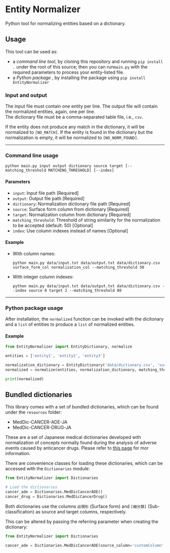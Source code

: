 # Entity Normalizer

Python tool for normalizing entities based on a dictionary.

## Usage

This tool can be used as:
- a *command line tool*, by cloning this repository and running `pip install .` under the root of this source; 
then you can run`main.py` with the required parameters to process your entity-listed file.
- a *Python package* , by installing the package using `pip install EntityNormalizer`

### Input and output
  
The input file must contain one entity per line. 
The output file will contain the normalized entities, again, one per line.  
The dictionary file must be a comma-separated table file, i.e., `csv`.

If the entity does not produce any match in the dictionary, it will be normalized to `[NO_MATCH]`. 
If the entity is found in the dictionary but the normalization is empty, it will be normalized to `[NO_NORM_FOUND]`.  
  
----
  
### Command line usage

`python main.py input output dictionary source target [--matching_threshold MATCHING_THRESHOLD] [--index]`

#### Parameters

- `input`: Input file path [Required]
- `output`: Output file path [Required]
- `dictionary`: Normalization dictionary file path [Required]
- `source`: Surface form column from dictionary [Required]
- `target`: Normalization column from dictionary [Required]
- `matching_threshold`: Threshold of string similarity for the normalization to be accepted (default: 50) [Optional]
- `index`: Use column indexes instead of names [Optional]
  
#### Example

- With column names:  

    `python main.py data/input.txt data/output.txt data/dictionary.csv surface_form_col normalization_col --matching_threshold 50`
- With integer column indexes:

    `python main.py data/input.txt data/output.txt data/dictionary.csv --index source 0 target 2 --matching_threshold 80`

---

 ### Python package usage
After installation,  the `normalized` function can be invoked with the dicitonary and a `list` of entities to produce a `list` of normalized entities.

#### Example
```python
from EntityNormalizer import EntityDictionary, normalize

entities = ['entity1', 'entity2', 'entity3']

normalization_dictionary = EntityDictionary('data/dictionary.csv', 'surface_forms', 'normalizations')
normalized = normalize(entities, normalization_dictionary, matching_threshold=70)

print(normalized)
```

## Bundled dictionaries

This library comes with a set of bundled dictionaries, which can be found under the `resources` folder:

- MedDic-CANCER-ADE-JA
- MedDic-CANCER-DRUG-JA

These are a set of Japanese medical dictionaries developed with normalization of concepts normally found during the
analysis of adverse events caused by anticancer drugs. Please refer to 
[this page](https://sociocom.naist.jp/meddic-cancer-ja/) for mor information.

There are convenience classes for loading these dictionaries, which can be accessed with the `Dictionaries` module:

```python
from EntityNormalizer import Dictionaries

# Load the dictionaries
cancer_ade = Dictionaries.MedDicCancerADE()
cancer_drug = Dictionaries.MedDicCancerDrug()
```

Both dictionaries use the columns `出現形` (Surface form) and `[細分類]` (Sub-classification) as source and target
columns, respectively. 

This can be altered by passing the referring parameter when creating the dictionary:

```python
from EntityNormalizer import Dictionaries

cancer_ade = Dictionaries.MedDicCancerADE(source_column='customColumn', target_column='customColumn2')
```
